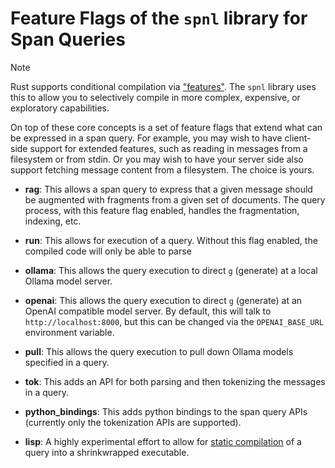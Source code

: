 # Feature Flags of the `spnl` library for Span Queries

> [!NOTE]
> Rust supports conditional compilation via
> ["features"](https://doc.rust-lang.org/cargo/reference/features.html). The
> `spnl` library uses this to allow you to selectively compile in more
> complex, expensive, or exploratory capabilities.

On top of these core concepts is a set of feature flags that extend
what can be expressed in a span query. For example, you may wish to
have client-side support for extended features, such as reading in
messages from a filesystem or from stdin. Or you may wish to have your
server side also support fetching message content from a
filesystem. The choice is yours.

- **rag**: This allows a span query to express that a given message
  should be augmented with fragments from a given set of
  documents. The query process, with this feature flag enabled,
  handles the fragmentation, indexing, etc.
  
- **run**: This allows for execution of a query. Without this flag
  enabled, the compiled code will only be able to parse

- **ollama**: This allows the query execution to direct `g` (generate)
  at a local Ollama model server.
  
- **openai**: This allows the query execution to direct `g` (generate)
  at an OpenAI compatible model server. By default, this will talk to
  `http://localhost:8000`, but this can be changed via the
  `OPENAI_BASE_URL` environment variable.
  
- **pull**: This allows the query execution to pull down Ollama models
  specified in a query.
  
- **tok**: This adds an API for both parsing and then tokenizing the
  messages in a query.
  
- **python_bindings**: This adds python bindings to the span query
  APIs (currently only the tokenization APIs are supported).
  
- **lisp**: A highly experimental effort to allow for [static
  compilation](./lisp) of a query into a shrinkwrapped executable.
